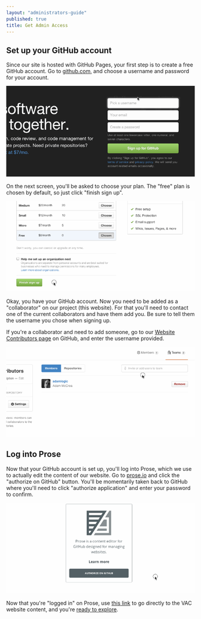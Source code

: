 ```yaml
---
layout: "administrators-guide"
published: true
title: Get Admin Access
---
```


## Set up your GitHub account

Since our site is hosted with GitHub Pages, your first step is to create a free GitHub account. Go to [github.com](http://github.com), and choose a username and password for your account.

![create-github-account.gif](/uploads/create-github-account.gif)

On the next screen, you'll be asked to choose your plan. The "free" plan is chosen by default, so just click "finish sign up".

![finish-sign-up.gif](/uploads/finish-sign-up.gif)

Okay, you have your GitHub account. Now you need to be added as a "collaborator" on our project (this website). For that you'll need to contact one of the current collaborators and have them add you. Be sure to tell them the username you chose when signing up.

If you're a collaborator and need to add someone, go to our [Website Contributors page](https://github.com/orgs/vachoa/teams/website-contributors) on GitHub, and enter the username provided.

![add-collaborator.gif](/uploads/add-collaborator.gif)

## Log into Prose

Now that your GitHub account is set up, you'll log into Prose, which we use to actually edit the content of our website. Go to [prose.io](http://prose.io/) and click the "authorize on GitHub" button. You'll be momentarily taken back to GitHub where you'll need to click "authorize application" and enter your password to confirm.

![authorize-on-github.gif](/uploads/authorize-on-github.gif)

Now that you're "logged in" on Prose, use [this link](http://prose.io/#vachoa/villageatalumcreek.org) to go directly to the VAC website content, and you're [ready to explore]().